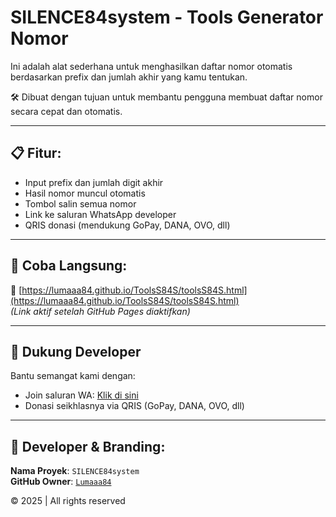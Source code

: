 # SILENCE84system - Tools Generator Nomor

Ini adalah alat sederhana untuk menghasilkan daftar nomor otomatis berdasarkan prefix dan jumlah akhir yang kamu tentukan.

🛠️ Dibuat dengan tujuan untuk membantu pengguna membuat daftar nomor secara cepat dan otomatis.

---

## 📋 Fitur:
- Input prefix dan jumlah digit akhir
- Hasil nomor muncul otomatis
- Tombol salin semua nomor
- Link ke saluran WhatsApp developer
- QRIS donasi (mendukung GoPay, DANA, OVO, dll)

---

## 📱 Coba Langsung:
🔗 [https://lumaaa84.github.io/ToolsS84S/toolsS84S.html](https://lumaaa84.github.io/ToolsS84S/toolsS84S.html)  
_(Link aktif setelah GitHub Pages diaktifkan)_

---

## 🙌 Dukung Developer
Bantu semangat kami dengan:
- Join saluran WA: [Klik di sini](https://whatsapp.com/channel/0029VbBEQ9M7oQhl7uIWZV3O)
- Donasi seikhlasnya via QRIS (GoPay, DANA, OVO, dll)

---

## 👤 Developer & Branding:
**Nama Proyek**: `SILENCE84system`  
**GitHub Owner**: [`Lumaaa84`](https://github.com/Lumaaa84)

&copy; 2025 | All rights reserved
